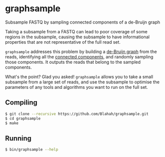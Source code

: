 # graphsample

Subsample FASTQ by sampling connected components of a de-Bruijn graph

Taking a subsample from a FASTQ can lead to poor coverage of some regions in the subsample, causing the subsample to have informational properties that are not representative of the full read set.

`graphsample` addresses this problem by building a [de-Bruijn graph](http://en.wikipedia.org/wiki/De_Bruijn_graph) from the reads, identifying all the [connected components](http://en.wikipedia.org/wiki/Connected_component_%28graph_theory%29), and randomly sampling those components. It outputs the reads that belong to the sampled components.

What's the point? Glad you asked! `graphsample` allows you to take a small subsample from a large set of reads, and use the subsample to optimise the parameters of any tools and algorithms you want to run on the full set.

## Compiling

```bash
$ git clone --recursive https://github.com/Blahah/graphsample.git
$ cd graphsample
$ make
```

## Running

```bash
$ bin/graphsample --help
```
